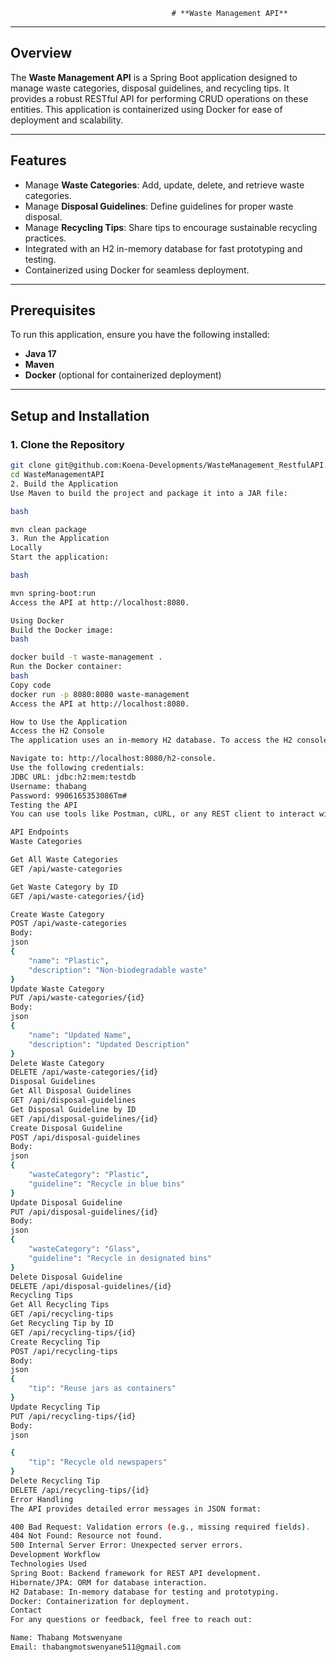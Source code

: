 
                                        # **Waste Management API**

---

## **Overview**

The **Waste Management API** is a Spring Boot application designed to manage waste categories, disposal guidelines, and recycling tips. It provides a robust RESTful API for performing CRUD operations on these entities. This application is containerized using Docker for ease of deployment and scalability.

---

## **Features**

- Manage **Waste Categories**: Add, update, delete, and retrieve waste categories.
- Manage **Disposal Guidelines**: Define guidelines for proper waste disposal.
- Manage **Recycling Tips**: Share tips to encourage sustainable recycling practices.
- Integrated with an H2 in-memory database for fast prototyping and testing.
- Containerized using Docker for seamless deployment.

---

## **Prerequisites**

To run this application, ensure you have the following installed:
- **Java 17**
- **Maven**
- **Docker** (optional for containerized deployment)

---

## **Setup and Installation**

### **1. Clone the Repository**
```bash
git clone git@github.com:Koena-Developments/WasteManagement_RestfulAPI.git
cd WasteManagementAPI
2. Build the Application
Use Maven to build the project and package it into a JAR file:

bash

mvn clean package
3. Run the Application
Locally
Start the application:

bash

mvn spring-boot:run
Access the API at http://localhost:8080.

Using Docker
Build the Docker image:
bash

docker build -t waste-management .
Run the Docker container:
bash
Copy code
docker run -p 8080:8080 waste-management
Access the API at http://localhost:8080.

How to Use the Application
Access the H2 Console
The application uses an in-memory H2 database. To access the H2 console:

Navigate to: http://localhost:8080/h2-console.
Use the following credentials:
JDBC URL: jdbc:h2:mem:testdb
Username: thabang
Password: 9906165353086Tm#
Testing the API
You can use tools like Postman, cURL, or any REST client to interact with the API.

API Endpoints
Waste Categories

Get All Waste Categories
GET /api/waste-categories

Get Waste Category by ID
GET /api/waste-categories/{id}

Create Waste Category
POST /api/waste-categories
Body:
json
{
    "name": "Plastic",
    "description": "Non-biodegradable waste"
}
Update Waste Category
PUT /api/waste-categories/{id}
Body:
json
{
    "name": "Updated Name",
    "description": "Updated Description"
}
Delete Waste Category
DELETE /api/waste-categories/{id}
Disposal Guidelines
Get All Disposal Guidelines
GET /api/disposal-guidelines
Get Disposal Guideline by ID
GET /api/disposal-guidelines/{id}
Create Disposal Guideline
POST /api/disposal-guidelines
Body:
json
{
    "wasteCategory": "Plastic",
    "guideline": "Recycle in blue bins"
}
Update Disposal Guideline
PUT /api/disposal-guidelines/{id}
Body:
json
{
    "wasteCategory": "Glass",
    "guideline": "Recycle in designated bins"
}
Delete Disposal Guideline
DELETE /api/disposal-guidelines/{id}
Recycling Tips
Get All Recycling Tips
GET /api/recycling-tips
Get Recycling Tip by ID
GET /api/recycling-tips/{id}
Create Recycling Tip
POST /api/recycling-tips
Body:
json
{
    "tip": "Reuse jars as containers"
}
Update Recycling Tip
PUT /api/recycling-tips/{id}
Body:
json

{
    "tip": "Recycle old newspapers"
}
Delete Recycling Tip
DELETE /api/recycling-tips/{id}
Error Handling
The API provides detailed error messages in JSON format:

400 Bad Request: Validation errors (e.g., missing required fields).
404 Not Found: Resource not found.
500 Internal Server Error: Unexpected server errors.
Development Workflow
Technologies Used
Spring Boot: Backend framework for REST API development.
Hibernate/JPA: ORM for database interaction.
H2 Database: In-memory database for testing and prototyping.
Docker: Containerization for deployment.
Contact
For any questions or feedback, feel free to reach out:

Name: Thabang Motswenyane
Email: thabangmotswenyane511@gmail.com

